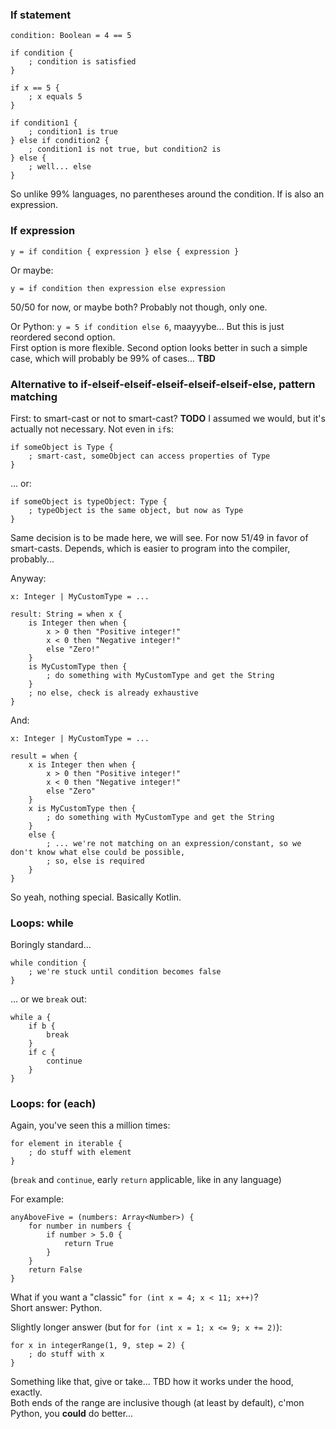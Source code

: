 ### If statement

```
condition: Boolean = 4 == 5

if condition {
    ; condition is satisfied
}

if x == 5 {
    ; x equals 5
}

if condition1 {
    ; condition1 is true
} else if condition2 {
    ; condition1 is not true, but condition2 is
} else {
    ; well... else
}
```

So unlike 99% languages, no parentheses around the condition. If is also an expression.

### If expression

```
y = if condition { expression } else { expression }
```

Or maybe:

```
y = if condition then expression else expression
```

50/50 for now, or maybe both? Probably not though, only one.

Or Python: `y = 5 if condition else 6`, maayyybe... But this is just reordered second option.\
First option is more flexible. Second option looks better in such a simple case, which will probably be 99% of cases... **TBD**

### Alternative to if-elseif-elseif-elseif-elseif-elseif-else, pattern matching

First: to smart-cast or not to smart-cast? **TODO** I assumed we would, but it's actually not necessary. Not even in `if`s:

```
if someObject is Type {
    ; smart-cast, someObject can access properties of Type
}
```

... or:

```
if someObject is typeObject: Type {
    ; typeObject is the same object, but now as Type
}
```

Same decision is to be made here, we will see. For now 51/49 in favor of smart-casts.
Depends, which is easier to program into the compiler, probably...

Anyway:

```
x: Integer | MyCustomType = ...

result: String = when x {
    is Integer then when {
        x > 0 then "Positive integer!"
        x < 0 then "Negative integer!"
        else "Zero!"
    }
    is MyCustomType then {
        ; do something with MyCustomType and get the String
    }
    ; no else, check is already exhaustive
}
```

And:

```
x: Integer | MyCustomType = ...

result = when {
    x is Integer then when {
        x > 0 then "Positive integer!"
        x < 0 then "Negative integer!"
        else "Zero"
    }
    x is MyCustomType then {
        ; do something with MyCustomType and get the String
    }
    else {
        ; ... we're not matching on an expression/constant, so we don't know what else could be possible,
        ; so, else is required
    }
}
```

So yeah, nothing special. Basically Kotlin.

### Loops: while

Boringly standard...

```
while condition {
    ; we're stuck until condition becomes false
}
```

... or we `break` out:

```
while a {
    if b {
        break
    }
    if c {
        continue
    }
}
```

### Loops: for (each)

Again, you've seen this a million times:

```
for element in iterable {
    ; do stuff with element
}
```

(`break` and `continue`, early `return` applicable, like in any language)

For example:

```
anyAboveFive = (numbers: Array<Number>) {
    for number in numbers {
        if number > 5.0 {
            return True
        }
    }
    return False
}
```

What if you want a "classic" `for (int x = 4; x < 11; x++)`?\
Short answer: Python.

Slightly longer answer (but for `for (int x = 1; x <= 9; x += 2)`):

```
for x in integerRange(1, 9, step = 2) {
    ; do stuff with x
}
```

Something like that, give or take... TBD how it works under the hood, exactly.\
Both ends of the range are inclusive though (at least by default), c'mon Python, you **could** do better...